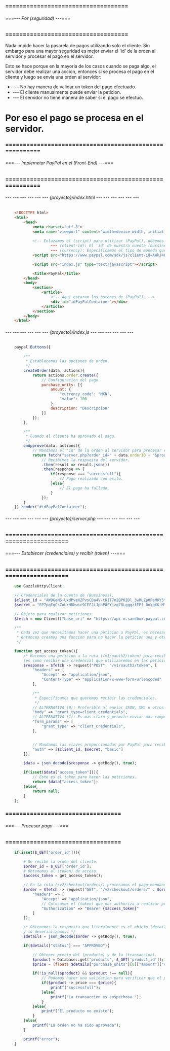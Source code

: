 ### =================================== ###
###### ===--- Por (seguridad) ---=== ######
### =================================== ###

Nada impide hacer la pasarela de pagos utilizando solo el cliente. Sin embargo para una mayor seguridad es 
mejor enviar el 'id' de la orden al servidor y procesar el pago en el servidor.

Esto se hace porque en la mayoria de los casos cuando se paga algo, el servidor debe realizar una accion, 
entonces si se procesa el pago en el cliente y luego se envia una orden al servidor: 
*	--- No hay manera de validar un token del pago efectuado.
*	--- El cliente manualmente puede enviar la peticion.
*	--- El servidor no tiene manera de saber si el pago se efectuo.

# Por eso el pago se procesa en el servidor.

### ======================================================= ###
###### ===--- Implemetar PayPal en el (Front-End) ---=== ######
### ======================================================= ###

<!-- Primero debemos importar (PayPal) con las (credenciales) y colocamos el elemento contenedor de los botones. -->

###### --- --- --- --- --- --- {proyecto}/index.html --- --- --- --- --- --- ######

```html
	<!DOCTYPE html>
	<html>
		<head>
			<meta charset="utf-8">
			<meta name="viewport" content="width=device-width, initial-scale=1">
			
			<!-- Enlazamos el (script) para utilizar (PayPal), debemos tomar en cuenta lo siguiente en el CDN: 
					--- (client-id): El 'id' de nuestra cuenta (bussiness) de aplicacion.
					--- (currency): Especificamos el tipo de moneda que vamos a utilizar. -->
			<script src="https://www.paypal.com/sdk/js?client-id=AWkJ4F94nvdDU-ORgu5A9l_V6JX6AaQa0rLxGlG-BR9tBYLfyUuxQ49hNO4AtrEWMl0crW_83odEw-gV&currency=MXN" type="text/javascript"></script>

			<script src="index.js" type="text/javascript"></script>

			<title>PayPal</title>
		</head>
		<body>
			<section>
				<article>
					<!-- Aqui estaran los botones de (PayPal). -->
					<div id="idPayPalContainer"></div>
				</article>
			</section>
		</body>
	</html>
```

###### --- --- --- --- --- --- {proyecto}/index.js --- --- --- --- --- --- ######

```javascript
	paypal.Buttons({

		/**
		 * Establecemos las opciones de orden.
		 */
		createOrder(data, actions){
			return actions.order.create({
				// Configuracion del pago.
				purchase_units: [{
					amount: {
						"currency_code": "MXN", 
						"value": 100
					}, 
					description: "Descripcion"
				}]
			});
		}, 

		/**
		 * Cuando el cliente ha aprovado el pago.
		 */
		onApprove(data, actions){
			// Mandamos el 'id' de la orden al servidor para procesar el pago en el servidor, (por seguridad).
			return fetch("server.php?order_id=" + data.orderID + "&product_id=" + productID)
				// Recibimos la respuesta del servidor.
				.then(result => result.json())
				.then(response => {
					if(response === "successfull"){
						// Pago realizado con exito.
					}else{
						// El pago ha fallado.
					}
				});
		}
	}).render("#idPayPalContainer");
```

###### --- --- --- --- --- --- {proyecto}/server.php --- --- --- --- --- --- ######

### =============================================================== ###
###### ===--- Establecer (credenciales) y recibir (token) ---=== ######
### =============================================================== ###

```php
	use GuzzleHttp\Client;

	// Credenciales de la cuenta de (Bussiness).
	$client_id = "AW9GeNS-UxdPveXZPvsCDa4V-tKIT7n2QPK2Dl_3wRLZpOPaMKY5tMk2HqhEnT0Gh4eU8sw-oNNJtYjc";
	$secret = "EP7pqEqCsZoUrHDbwic9CEFJLJphP8FYjzg78LgggzfEPf_0nkgXK-MYXZ2HmCC-YNeAgQx08_Xk210k";

	// Objeto para realizar peticiones.
	$fetch = new Client(["base_uri" => "https://api-m.sandbox.paypal.com"]);

	/**
	 * Cada vez que necesitamos hacer una peticion a PayPal, es necesario enviarle el token, 
	 * entonces creamos una funcion para no hacer la peticion una y otra vez.
	 */

	function get_access_token(){
		/* Hacemos una peticion a la ruta (/v1/oauth2/token) para recibir el (token) desde los servidores de PayPal, 
		(es como recibir una credencial que utilizaremos en las peticiones para procesar pagos. */
        $response = $fetch -> request("POST", "/v1/oauth2/token", [
            "headers" => [
                "Accept" => "application/json", 
                "Content-Type" => "application/x-www-form-urlencoded"
            ], 

            /**
             * Especificamos que queremos recibir las credenciales.
             */
            // ALTERNATIVA (0): Preferible al enviar JSON, XML u otros formatos personalizados.
            "body" => "grant_type=client_credentials", 
            // ALTERNATIVA (1): Es mas claro y permite enviar mas campos de formulario en el cuerpo de la solucitud.
			"form_params" => [
            	"grant_type" => "client_credentials",
        	],


            // Mandamos las claves proporcionadas por PayPal para recibir el token.
            "auth" => [$client_id, $secret, "basic"]
        ]);

        $data = json_decode($response -> getBody(), true);

        if(isset($data["access_token"])){
        	// Este es el token para hacer las peticiones.
        	return $data["access_token"];
        }else{
        	return null;
        }
	};
```

### ================================= ###
###### ===--- Procesar pago ---=== ######
### ================================= ###

```php
	if(isset($_GET['order_id'])){

		# Se recibe la orden del cliente.
		$order_id = $_GET['order_id'];
		# Obtenemos el (token) de acceso.
        $access_token = get_access_token();

        // En la ruta (/v2/checkout/orders/) procesamos el pago mandando el (id) de la orden.
        $order = $fetch -> request("GET", "/v2/checkout/orders/" . $order_id, [
            "headers" => [
                "Accept" => "application/json", 
                // Colocamos el (token) que nos authoriza a realizar procesos.
                "Authorization" => "Bearer {$access_token}"
            ]
        ]);

        /* Obtenemos la respuesta que literalmente es el objeto (details) que se recibia en el cliente 
        y lo deserializamos. */
        $details = json_decode($order -> getBody(), true);

        if($details["status"] === "APPROVED"){

        	// Obtener precio del (producto) y de la (transaccion).
        	$product = Database::get("products", $_GET['product_id']);
        	$price = (float) $details["purchase_units"][0]["amount"]["value"];

        	if(!is_null($product) && $product !== null){
	        	// Podemos hacer una validacion para verificar que el precio del producto no ha sido alterado.
	        	if($product -> price === $price){
	        		printf("successfull");
	        	}else{
	        		printf("La transaccion es sospechosa.");
	        	}
        	}else{
        		printf("El producto no existe");
        	}
        }else{
        	printf("La orden no ha sido aprovada");
        }

        printf("error");
	}
```
